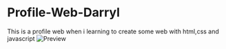 # Profile-Web-Darryl
This is a profile web when i learning to create some web with html,css and javascript
![Preview](https://user-images.githubusercontent.com/83173923/177790495-d9c624a3-2fc3-4a4b-82ea-19648c61fdfa.png)
